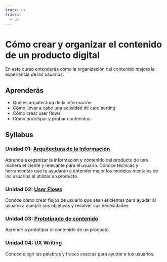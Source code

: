 ```yaml
---
track: ux
tracks:
  - ux
---
```


# Cómo crear y organizar el contenido de un producto digital

En este curso entenderás cómo la organización del contenido mejora la
experiencia de los usuarios.

## Aprenderás

- Qué es arquitectura de la información
- Cómo llevar a cabo una actividad de card sorting
- Cómo crear user flows
- Cómo prototipar y probar contenidos

## Syllabus

### Unidad 01: [Arquitectura de la Información](00-information-architecture)

Aprende a organizar la información y contenido del producto de una manera
eficiente y relevante para el usuario. Conoce técnicas y herramientas que te
ayudarán a entender mejor los modelos mentales de los usuarios al utilizar un
producto.

### Unidad 02: [User Flows](01-user-flows)

Conoce cómo crear flujos de usuario que sean eficientes para ayudar al usuario
a cumplir sus objetivos y resolver sus necesidades.

### Unidad 03: [Prototipado de contenido](02-content-prototyping)

Aprende a prototipar el contenido de un producto.

### Unidad 04: [UX Writing](03-ux-writing)

Conoce elegir las palabras y frases exactas para ayudar a tus usuarios.
